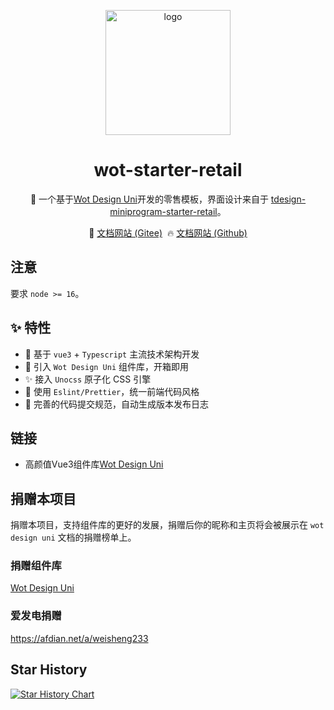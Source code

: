 <p align="center">
    <img alt="logo" src="https://wot-design-uni.cn/wot-design.png" width="200">
</p>

<h1 align="center">wot-starter-retail</h1>

<p align="center">📱 一个基于<a href="https://github.com/Moonofweisheng/wot-design-uni.git">Wot Design Uni</a>开发的零售模板，界面设计来自于
<a href="https://github.com/Tencent/tdesign-miniprogram-starter-retail">tdesign-miniprogram-starter-retail</a>。</p>


<p align="center">
  🚀 <a href="https://moonofweisheng.gitee.io/wot-starter-retail/#/">文档网站 (Gitee)</a>&nbsp;
  🔥 <a href="https://moonofweisheng.github.io/wot-starter-retail/#/">文档网站 (Github)</a>
</p>


## 注意 
要求 `node >= 16`。



## ✨ 特性

- 🚀 基于 `vue3` + `Typescript` 主流技术架构开发
- 🚀 引入 `Wot Design Uni` 组件库，开箱即用
- ✨ 接入 `Unocss` 原子化 CSS 引擎
- 💪 使用 `Eslint/Prettier`，统一前端代码风格
- 💪 完善的代码提交规范，自动生成版本发布日志


## 链接

* 高颜值Vue3组件库[Wot Design Uni](https://github.com/Moonofweisheng/wot-design-uni.git)


## 捐赠本项目

捐赠本项目，支持组件库的更好的发展，捐赠后你的昵称和主页将会被展示在 `wot design uni` 文档的捐赠榜单上。

### 捐赠组件库
<a href="https://wot-design-uni.cn/reward/reward.html">Wot Design Uni</a>

### 爱发电捐赠

<a href="https://afdian.net/a/weisheng233">https://afdian.net/a/weisheng233</a>


## Star History

[![Star History Chart](https://api.star-history.com/svg?repos=Moonofweisheng/wot-starter-retail&type=Date)](https://star-history.com/#Moonofweisheng/wot-starter-retail&Date)




